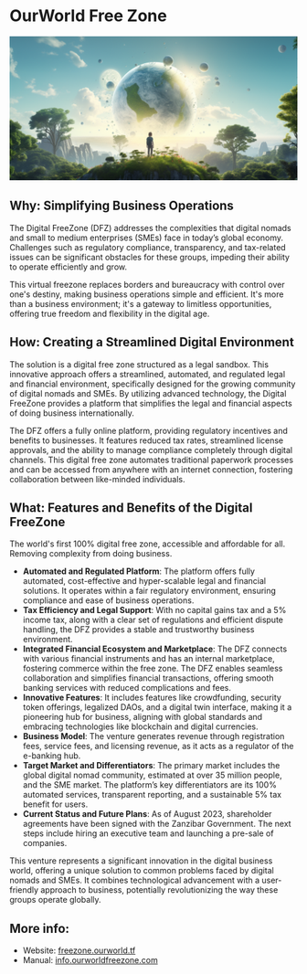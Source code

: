# OurWorld Free Zone

![](img/new_world.png)

## Why: Simplifying Business Operations

The Digital FreeZone (DFZ) addresses the complexities that digital nomads and small to medium enterprises (SMEs) face in today’s global economy. Challenges such as regulatory compliance, transparency, and tax-related issues can be significant obstacles for these groups, impeding their ability to operate efficiently and grow.

This virtual freezone replaces borders and bureaucracy with control over one's destiny, making business operations simple and efficient. It's more than a business environment; it's a gateway to limitless opportunities, offering true freedom and flexibility in the digital age.

## How: Creating a Streamlined Digital Environment

The solution is a digital free zone structured as a legal sandbox. This innovative approach offers a streamlined, automated, and regulated legal and financial environment, specifically designed for the growing community of digital nomads and SMEs. By utilizing advanced technology, the Digital FreeZone provides a platform that simplifies the legal and financial aspects of doing business internationally.

The DFZ offers a fully online platform, providing regulatory incentives and benefits to businesses. It features reduced tax rates, streamlined license approvals, and the ability to manage compliance completely through digital channels. This digital free zone automates traditional paperwork processes and can be accessed from anywhere with an internet connection, fostering collaboration between like-minded individuals.

## What: Features and Benefits of the Digital FreeZone

The world's first 100% digital free zone, accessible and affordable for all. Removing complexity from doing business.

- **Automated and Regulated Platform**: The platform offers fully automated, cost-effective and hyper-scalable legal and financial solutions. It operates within a fair regulatory environment, ensuring compliance and ease of business operations.
- **Tax Efficiency and Legal Support**: With no capital gains tax and a 5% income tax, along with a clear set of regulations and efficient dispute handling, the DFZ provides a stable and trustworthy business environment​​​​.
- **Integrated Financial Ecosystem and Marketplace**: The DFZ connects with various financial instruments and has an internal marketplace, fostering commerce within the free zone​​. The DFZ enables seamless collaboration and simplifies financial transactions, offering smooth banking services with reduced complications and fees​​.
- **Innovative Features**: It includes features like crowdfunding, security token offerings, legalized DAOs, and a digital twin interface, making it a pioneering hub for business, aligning with global standards and embracing technologies like blockchain and digital currencies​​.
- **Business Model**: The venture generates revenue through registration fees, service fees, and licensing revenue, as it acts as a regulator of the e-banking hub.
- **Target Market and Differentiators**: The primary market includes the global digital nomad community, estimated at over 35 million people, and the SME market. The platform’s key differentiators are its 100% automated services, transparent reporting, and a sustainable 5% tax benefit for users.
- **Current Status and Future Plans**: As of August 2023, shareholder agreements have been signed with the Zanzibar Government. The next steps include hiring an executive team and launching a pre-sale of companies.

This venture represents a significant innovation in the digital business world, offering a unique solution to common problems faced by digital nomads and SMEs. It combines technological advancement with a user-friendly approach to business, potentially revolutionizing the way these groups operate globally.

## More info: 

- Website: [freezone.ourworld.tf](https://freezone.ourworld.tf/)<br/>
- Manual: [info.ourworldfreezone.com](https://ourworldfreezone.github.io/info_freezone/intro/intro_readme.html)
